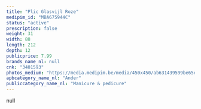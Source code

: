 ```yaml
---
title: "Plic Glasvijl Roze"
medipim_id: "MBA675944C"
status: "active"
prescription: false
weight: 31
width: 88
length: 212
depth: 12
publicprice: 7.99
brands_name_nl: null
cnk: "3401593"
photos_medium: "https://media.medipim.be/media/450x450/ab631439599be65e7c68854dd86e1fc1.jpg"
apbcategory_name_nl: "Ander"
publiccategory_name_nl: "Manicure & pedicure"
---
```

null
